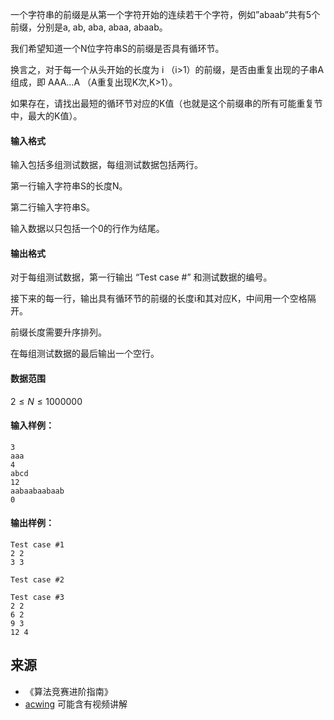 一个字符串的前缀是从第一个字符开始的连续若干个字符，例如”abaab”共有5个前缀，分别是a, ab, aba, abaa, abaab。

我们希望知道一个N位字符串S的前缀是否具有循环节。

换言之，对于每一个从头开始的长度为 i （i>1）的前缀，是否由重复出现的子串A组成，即 AAA…A （A重复出现K次,K>1）。

如果存在，请找出最短的循环节对应的K值（也就是这个前缀串的所有可能重复节中，最大的K值）。

#### 输入格式

输入包括多组测试数据，每组测试数据包括两行。

第一行输入字符串S的长度N。

第二行输入字符串S。

输入数据以只包括一个0的行作为结尾。

#### 输出格式

对于每组测试数据，第一行输出 “Test case #” 和测试数据的编号。

接下来的每一行，输出具有循环节的前缀的长度i和其对应K，中间用一个空格隔开。

前缀长度需要升序排列。

在每组测试数据的最后输出一个空行。

#### 数据范围

$2 \le N \le 1000000$

#### 输入样例：

```
3
aaa
4
abcd
12
aabaabaabaab
0
```

#### 输出样例：

```
Test case #1
2 2
3 3

Test case #2

Test case #3
2 2
6 2
9 3
12 4

```

## 来源 
- 《算法竞赛进阶指南》
- [acwing](https://www.acwing.com/problem/content/143/) 可能含有视频讲解